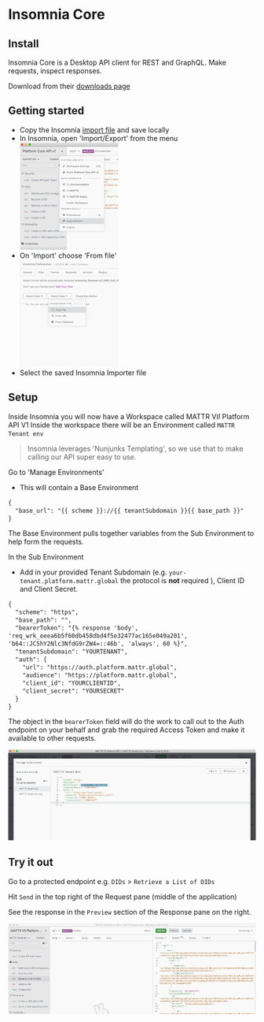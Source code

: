 # Insomnia Core

## Install
Insomnia Core is a Desktop API client for REST and GraphQL. Make requests, inspect responses.

Download from their [downloads page](https://insomnia.rest/download/core/?)

## Getting started

- Copy the Insomnia [import file](Insomnia_mattr_v0.9.json) and save locally
- In Insomnia, open 'Import/Export' from the menu
![insomnia menu](assets/insomnia-import-export.png)
- On 'Import' choose 'From file'  
![Insomnia import file](assets/insomnia-import-file.png)
- Select the saved Insomnia Importer file

## Setup
Inside Insomnia you will now have a Workspace called MATTR V*II* Platform API V1
Inside the workspace there will be an Environment called `MATTR Tenant env` 
> Insomnia leverages 'Nunjunks Templating', so we use that to make calling our API super easy to use. 

Go to 'Manage Environments'
* This will contain a Base Environment

```
{
  "base_url": "{{ scheme }}://{{ tenantSubdomain }}{{ base_path }}"
}
```
The Base Environment pulls together variables from the Sub Environment to help form the requests.

In the Sub Environment
* Add in your provided Tenant Subdomain (e.g. `your-tenant.platform.mattr.global` the protocol is **not** required ), Client ID and Client Secret.

```
{
  "scheme": "https",
  "base_path": "",
  "bearerToken": "{% response 'body', 'req_wrk_eeea6b5f60db458dbd4f5e32477ac165e049a201', 'b64::JC5hY2Nlc3NfdG9rZW4=::46b', 'always', 60 %}",
  "tenantSubdomain": "YOURTENANT",
  "auth": {
    "url": "https://auth.platform.mattr.global",
    "audience": "https://platform.mattr.global",
    "client_id": "YOURCLIENTID",
    "client_secret": "YOURSECRET"
  }
}
```
The object in the `bearerToken` field will do the work to call out to the Auth endpoint on your behalf and grab the required Access Token and make it available to other requests.

![Insomnia Env](assets/insomnia-env.png)

## Try it out
Go to a protected endpoint e.g.
`DIDs` > `Retrieve a List of DIDs`

Hit `Send` in the top right of the Request pane (middle of the application)

See the response in the `Preview` section of the Response pane on the right.

![DID Response](assets/insomnia-did-response.png)